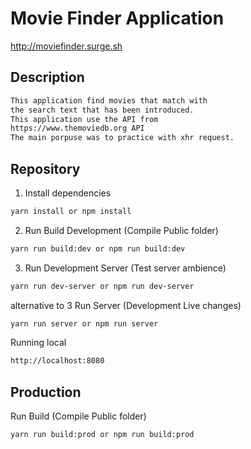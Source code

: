# Movie Finder Application

http://moviefinder.surge.sh

## Description

```bash
This application find movies that match with 
the search text that has been introduced. 
This application use the API from  
https://www.themoviedb.org API 
The main porpuse was to practice with xhr request.
```

## Repository

1. Install dependencies

```bash
yarn install or npm install
```

2. Run Build Development (Compile Public folder)

```bash
yarn run build:dev or npm run build:dev
```

3. Run Development Server (Test server ambience)

```bash
yarn run dev-server or npm run dev-server
```

alternative to 3 Run Server (Development Live changes)

```bash
yarn run server or npm run server
```

Running local

```bash
http://localhost:8080
```

## Production

Run Build (Compile Public folder)

```bash
yarn run build:prod or npm run build:prod
```

